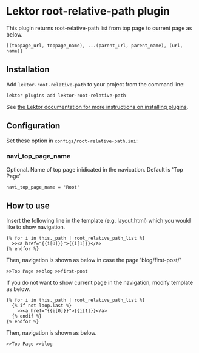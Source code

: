 # Lektor root-relative-path plugin

This plugin returns root-relative-path list from top page to current page as below.

```
[(toppage_url, toppage_name), ...(parent_url, parent_name), (url, name)]
```

## Installation
Add `lektor-root-relative-path` to your project from the command line:

```
lektor plugins add lektor-root-relative-path
```

See [the Lektor documentation for more instructions on installing plugins](https://www.getlektor.com/docs/plugins/).

## Configuration

Set these option in `configs/root-relative-path.ini`:

### navi_top_page_name

Optional. Name of top page inidicated in the navication. Default is 'Top Page'

```
navi_top_page_name = 'Root'
```

## How to use

Insert the following line in the template (e.g. layout.html) which you would like to show navigation.

```
{% for i in this._path | root_relative_path_list %}
  >><a href="{{i[0]}}">{{i[1]}}</a>
{% endfor %}
```

Then, navigation is shown as below in case the page 'blog/first-post/'

```
>>Top Page >>blog >>first-post
```

If you do not want to show current page in the navigation, modify template as below.

```
{% for i in this._path | root_relative_path_list %}
  {% if not loop.last %}
    >><a href="{{i[0]}}">{{i[1]}}</a>
  {% endif %}
{% endfor %}
```
Then, navigation is shown as below.

```
>>Top Page >>blog
```

